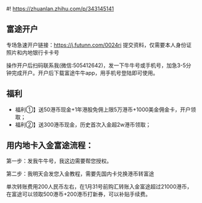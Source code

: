 #! https://zhuanlan.zhihu.com/p/343145141

## 富途开户
专场急速开户链接：https://j.futunn.com/0024ri
提交资料，仅需要本人身份证照片和内地银行卡卡号

操作开户后扫码联系我(微信:505412642)，发一下牛牛号或手机号，加急3-5分钟完成开户。开户后下载富途牛牛app，用手机号登陆即可使用。


## 福利

* 福利①】送50港币现金+1年港股免佣上限5万港币+1000美金佣金卡，开户领取；
* 福利②】送300港币现金，历史首次入金超2w港币领取；


## 用内地卡入金富途流程：

第一步：发我牛牛号，我这边需要帮您授权。

第二步：我明天会发您入金教程，需要先国内卡兑换港币转富途

单次转账费用200人民币左右，在1月31号前购汇转账入金富途超过21000港币，在富途可以领取500港币+200港币打新券，可以补贴手续费。